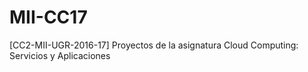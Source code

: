 # MII-CC17
[CC2-MII-UGR-2016-17] Proyectos de la asignatura Cloud Computing: Servicios y Aplicaciones
